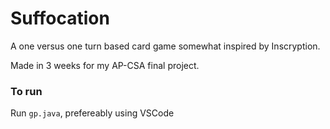 # Suffocation

A one versus one turn based card game somewhat inspired by Inscryption.

Made in 3 weeks for my AP-CSA final project.

### To run
Run `gp.java`, prefereably using VSCode
